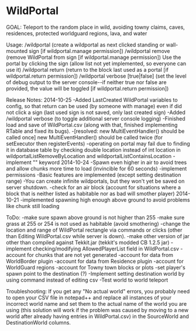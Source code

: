 WildPortal
==========

GOAL: Teleport to the random place in wild, avoiding towny claims, caves, residences, protected worldguard regions, lava, and water


Usage:
/wildportal (create a wildportal as next clicked standing or wall-mounted sign [if wildportal.manage permission])
/wildportal remove (remove WildPortal from sign [if wildportal.manage permission])
Use the portal by clicking the sign (allow list not yet implemented, so everyone can use it)
/wildportal return (return to the block last used as a portal [if wildportal.return permission])
/wildportal verbose [true|false] (set the level of debug output to the server console--if neither true nor false are provided, the value will be toggled [if wildportal.return permission])

Release Notes:
2014-10-25
-Added LastCreated WildPortal variables to config, so that return can be used (by someone with manage) even if did not click a sign (last used sign is not saved, only last created sign)
-Added /wildportal verbose (to toggle additional server console logging)
-Finished load and save of WildPortal.csv (along with that, finished implementing RTable and fixed its bugs).
-[resolved: new MultiEventHandler() should be called once] new MultiEventHandler() should be called twice (for setExecutor then registerEvents)
-operating on portal may fail due to finding it in database table by checking double location instead of int location in wildportalListRemoveByLocation and wildportalListContainsLocation
-implement "<this>" keyword
2014-10-24
-Spawn even higher in air to avoid trees and allow chunks more time to load (invincible for 60 seconds)
-implement permissions
-Basic features are implemented (except setting destination range)
-You can create infinite wildportals, but they won't yet be saved on server shutdown.
-check for an air block (account for situations where a block that is neither listed as habitable nor as bad will smother player)
2014-10-21
-implemented spawning high enough above ground to avoid problems like chunk still loading

ToDo:
-make sure spawn above ground is not higher than 255
-make sure grass at 255 or 254 is not used as habitable (avoid smothering)
-change the location and range of WildPortal rectangle via commands or clicks (other than Editing WildPortal.csv while server is down).
-make other version of jar other than compiled against Tekkit.jar (tekkit's modded CB 1.2.5 jar)
-implement checking/modifying AllowedPlayerList field in WildPortal.csv
-account for chunks that are not yet generated
-account for data from WorldBorder plugin
-account for data from Residence plugin
-account for WorldGuard regions
-account for Towny town blocks or plots
-set player's spawn point to the destination (?)
-Implement setting destination world by using command instead of editing csv
-Test world to world teleport
	
Troubleshooting:
If you get any "No actual world" errors, you probably need to open your CSV file in notepad++ and replace all instances of your incorrect world name and set them to the actual name of the world you are using (this solution will work if the problem was caused by moving to a new world after already having entries in WildPortal.csv) in the SourceWorld and DestinationWorld columns.


